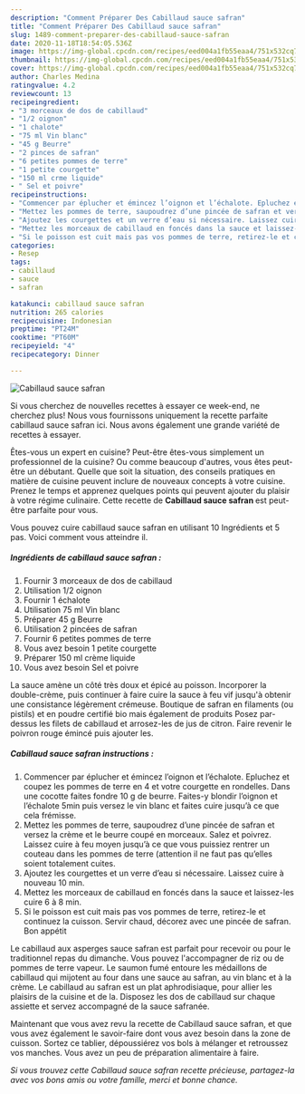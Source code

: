 ```yaml
---
description: "Comment Préparer Des Cabillaud sauce safran"
title: "Comment Préparer Des Cabillaud sauce safran"
slug: 1489-comment-preparer-des-cabillaud-sauce-safran
date: 2020-11-18T18:54:05.536Z
image: https://img-global.cpcdn.com/recipes/eed004a1fb55eaa4/751x532cq70/cabillaud-sauce-safran-photo-principale-de-la-recette.jpg
thumbnail: https://img-global.cpcdn.com/recipes/eed004a1fb55eaa4/751x532cq70/cabillaud-sauce-safran-photo-principale-de-la-recette.jpg
cover: https://img-global.cpcdn.com/recipes/eed004a1fb55eaa4/751x532cq70/cabillaud-sauce-safran-photo-principale-de-la-recette.jpg
author: Charles Medina
ratingvalue: 4.2
reviewcount: 13
recipeingredient:
- "3 morceaux de dos de cabillaud"
- "1/2 oignon"
- "1 chalote"
- "75 ml Vin blanc"
- "45 g Beurre"
- "2 pinces de safran"
- "6 petites pommes de terre"
- "1 petite courgette"
- "150 ml crme liquide"
- " Sel et poivre"
recipeinstructions:
- "Commencer par éplucher et émincez l’oignon et l’échalote. Epluchez et coupez les pommes de terre en 4 et votre courgette en rondelles. Dans une cocotte faites fondre 10 g de beurre. Faites-y blondir l’oignon et l’échalote 5min puis versez le vin blanc et faites cuire jusqu’à ce que cela frémisse."
- "Mettez les pommes de terre, saupoudrez d’une pincée de safran et versez la crème et le beurre coupé en morceaux. Salez et poivrez. Laissez cuire à feu moyen jusqu’à ce que vous puissiez rentrer un couteau dans les pommes de terre (attention il ne faut pas qu’elles soient totalement cuites."
- "Ajoutez les courgettes et un verre d’eau si nécessaire. Laissez cuire à nouveau 10 min."
- "Mettez les morceaux de cabillaud en foncés dans la sauce et laissez-les cuire 6 à 8 min."
- "Si le poisson est cuit mais pas vos pommes de terre, retirez-le et continuez la cuisson. Servir chaud, décorez avec une pincée de safran. Bon appétit"
categories:
- Resep
tags:
- cabillaud
- sauce
- safran

katakunci: cabillaud sauce safran 
nutrition: 265 calories
recipecuisine: Indonesian
preptime: "PT24M"
cooktime: "PT60M"
recipeyield: "4"
recipecategory: Dinner

---
```



![Cabillaud sauce safran](https://img-global.cpcdn.com/recipes/eed004a1fb55eaa4/751x532cq70/cabillaud-sauce-safran-photo-principale-de-la-recette.jpg)

Si vous cherchez de nouvelles recettes à essayer ce week-end, ne cherchez plus! Nous vous fournissons uniquement la recette parfaite cabillaud sauce safran ici. Nous avons également une grande variété de recettes à essayer.

Êtes-vous un expert en cuisine? Peut-être êtes-vous simplement un professionnel de la cuisine? Ou comme beaucoup d'autres, vous êtes peut-être un débutant. Quelle que soit la situation, des conseils pratiques en matière de cuisine peuvent inclure de nouveaux concepts à votre cuisine. Prenez le temps et apprenez quelques points qui peuvent ajouter du plaisir à votre régime culinaire. Cette recette de <strong> Cabillaud sauce safran </strong> est peut-être parfaite pour vous.

<!--inarticleads1-->

Vous pouvez cuire cabillaud sauce safran en utilisant 10 Ingrédients et 5 pas. Voici comment vous atteindre il.

##### Ingrédients de cabillaud sauce safran :

1. Fournir 3 morceaux de dos de cabillaud
1. Utilisation 1/2 oignon
1. Fournir 1 échalote
1. Utilisation 75 ml Vin blanc
1. Préparer 45 g Beurre
1. Utilisation 2 pincées de safran
1. Fournir 6 petites pommes de terre
1. Vous avez besoin 1 petite courgette
1. Préparer 150 ml crème liquide
1. Vous avez besoin  Sel et poivre


La sauce amène un côté très doux et épicé au poisson. Incorporer la double-crème, puis continuer à faire cuire la sauce à feu vif jusqu&#39;à obtenir une consistance légèrement crémeuse. Boutique de safran en filaments (ou pistils) et en poudre certifié bio mais également de produits Posez par-dessus les filets de cabillaud et arrosez-les de jus de citron. Faire revenir le poivron rouge émincé puis ajouter les. 

<!--inarticleads2-->

##### Cabillaud sauce safran instructions :

1. Commencer par éplucher et émincez l’oignon et l’échalote. Epluchez et coupez les pommes de terre en 4 et votre courgette en rondelles. Dans une cocotte faites fondre 10 g de beurre. Faites-y blondir l’oignon et l’échalote 5min puis versez le vin blanc et faites cuire jusqu’à ce que cela frémisse.
1. Mettez les pommes de terre, saupoudrez d’une pincée de safran et versez la crème et le beurre coupé en morceaux. Salez et poivrez. Laissez cuire à feu moyen jusqu’à ce que vous puissiez rentrer un couteau dans les pommes de terre (attention il ne faut pas qu’elles soient totalement cuites.
1. Ajoutez les courgettes et un verre d’eau si nécessaire. Laissez cuire à nouveau 10 min.
1. Mettez les morceaux de cabillaud en foncés dans la sauce et laissez-les cuire 6 à 8 min.
1. Si le poisson est cuit mais pas vos pommes de terre, retirez-le et continuez la cuisson. Servir chaud, décorez avec une pincée de safran. Bon appétit


Le cabillaud aux asperges sauce safran est parfait pour recevoir ou pour le traditionnel repas du dimanche. Vous pouvez l&#39;accompagner de riz ou de pommes de terre vapeur. Le saumon fumé entoure les médaillons de cabillaud qui mijotent au four dans une sauce au safran, au vin blanc et à la crème. Le cabillaud au safran est un plat aphrodisiaque, pour allier les plaisirs de la cuisine et de la. Disposez les dos de cabillaud sur chaque assiette et servez accompagné de la sauce safranée. 

<!--inarticleads1-->

<p>
Maintenant que vous avez revu la recette de Cabillaud sauce safran, et que vous avez également le savoir-faire dont vous avez besoin dans la zone de cuisson. Sortez ce tablier, dépoussiérez vos bols à mélanger et retroussez vos manches. Vous avez un peu de préparation alimentaire à faire.
</p>

<p>
<i>Si vous trouvez cette Cabillaud sauce safran recette précieuse, partagez-la avec vos bons amis ou votre famille, merci et bonne chance.</i>
</p>
